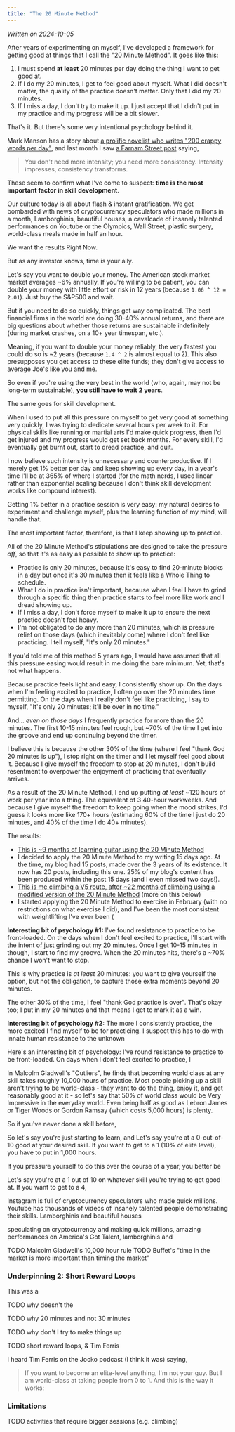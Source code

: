 ```yaml
---
title: "The 20 Minute Method"
---
```


_Written on 2024-10-05_

After years of experimenting on myself, I've developed a framework for getting good at things that I call the "20 Minute Method". It goes like this:

1. I must spend **at least** 20 minutes per day doing the thing I want to get good at.
2. If I do my 20 minutes, I get to feel good about myself. What I did doesn't matter, the quality of the practice doesn't matter. Only that I did my 20 minutes.
3. If I miss a day, I don't try to make it up. I just accept that I didn't put in my practice and my progress will be a bit slower.

That's it. But there's some very intentional psychology behind it.

Mark Manson has a story about [a prolific novelist who writes "200 crappy words per day"](TODO), and last month I saw [a Farnam Street post](TODO) saying, 

> You don't need more intensity; you need more consistency. Intensity impresses, consistency transforms.

These seem to confirm what I've come to suspect: **time is the most important factor in skill development**.

Our culture today is all about flash & instant gratification. We get bombarded with news of cryptocurrency speculators who made millions in a month, Lamborghinis, beautiful houses, a cavalcade of insanely talented performances on Youtube or the Olympics, Wall Street, plastic surgery, world-class meals made in half an hour.

We want the results Right Now. 

But as any investor knows, time is your ally.

Let's say you want to double your money. The American stock market market averages ~6% annually. If you're willing to be patient, you can double your money with little effort or risk in 12 years (because `1.06 ^ 12 = 2.01`). Just buy the S&P500 and wait.

But if you need to do so quickly, things get way complicated. The best financial firms in the world are doing 30-40% annual returns, and there are big questions about whether those returns are sustainable indefinitely (during market crashes, on a 10+ year timespan, etc.). 

Meaning, if you want to double your money reliably, the very fastest you could do so is ~2 years (because `1.4 ^ 2` is almost equal to 2). This also presupposes you get access to these elite funds; they don't give access to average Joe's like you and me.

So even if you're using the very best in the world (who, again, may not be long-term sustainable), **you still have to wait 2 years**.

The same goes for skill development. 

When I used to put all this pressure on myself to get very good at something very quickly, I was trying to dedicate several hours per week to it. For physical skills like running or martial arts I'd make quick progress, then I'd get injured and my progress would get set back months. For every skill, I'd eventually get burnt out, start to dread practice, and quit.

I now believe such intensity is unnecessary and counterproductive. If I merely get 1% better per day and keep showing up every day, in a year's time I'll be at 365% of where I started (for the math nerds, I used linear rather than exponential scaling because I don't think skill development works like compound interest).

Getting 1% better in a practice session is very easy: my natural desires to experiment and challenge myself, plus the learning function of my mind, will handle that. 

The most important factor, therefore, is that I keep showing up to practice. 

All of the 20 Minute Method's stipulations are designed to take the pressure _off_, so that it's as easy as possible to show up to practice:

- Practice is only 20 minutes, because it's easy to find 20-minute blocks in a day but once it's 30 minutes then it feels like a Whole Thing to schedule.
- What I do in practice isn't important, because when I feel I have to grind through a specific thing then practice starts to feel more like work and I dread showing up.
- If I miss a day, I don't force myself to make it up to ensure the next practice doesn't feel heavy.
- I'm not obligated to do any more than 20 minutes, which is pressure relief on those days (which inevitably come) where I don't feel like practicing. I tell myself, "It's only 20 minutes."

If you'd told me of this method 5 years ago, I would have assumed that all this pressure easing would result in me doing the bare minimum. Yet, that's not what happens.

Because practice feels light and easy, I consistently show up. On the days when I'm feeling excited to practice, I often go over the 20 minutes time permitting. On the days when I really don't feel like practicing, I say to myself, "It's only 20 minutes; it'll be over in no time."

And... _even on those days_ I frequently practice for more than the 20 minutes. The first 10-15 minutes feel rough, but ~70% of the time I get into the groove and end up continuing beyond the timer.

I believe this is because the other 30% of the time (where I feel "thank God 20 minutes is up"), I stop right on the timer and I let myself feel good about it. Because I give myself the freedom to stop at 20 minutes, I don't build resentment to overpower the enjoyment of practicing that eventually arrives.

As a result of the 20 Minute Method, I end up putting _at least_ ~120 hours of work per year into a thing. The equivalent of 3 40-hour workweeks. And because I give myself the freedom to keep going when the mood strikes, I'd guess it looks more like 170+ hours (estimating 60% of the time I just do 20 minutes, and 40% of the time I do 40+ minutes).

The results: 
- [This is ~9 months of learning guitar using the 20 Minute Method](TODO)
- I decided to apply the 20 Minute Method to my writing 15 days ago. At the time, my blog had 15 posts, made over the 3 years of its existence. It now has 20 posts, including this one. 25% of my blog's content has been produced within the past 15 days (and I even missed two days!).
- [This is me climbing a V5 route, after ~22 months of climbing using a modified version of the 20 Minute Method](TODO) (more on this below)
- I started applying the 20 Minute Method to exercise in February (with no restrictions on what exercise I did), and I've been the most consistent with weightlifting I've ever been (

















**Interesting bit of psychology #1:** I've found resistance to practice to be front-loaded. On the days when I don't feel excited to practice, I'll start with the intent of just grinding out my 20 minutes. Once I get 10-15 minutes in though, I start to find my groove. When the 20 minutes hits, there's a ~70% chance I won't want to stop.

This is why practice is _at least_ 20 minutes: you want to give yourself the option, but not the obligation, to capture those extra moments beyond 20 minutes.

The other 30% of the time, I feel "thank God practice is over". That's okay too; I put in my 20 minutes and that means I get to mark it as a win.

**Interesting bit of psychology #2:** The more I consistently practice, the more excited I find myself to be for practicing. I suspect this has to do with innate human resistance to the unknown




Here's an interesting bit of psychology: I've round resistance to practice to be front-loaded. On days when I don't feel excited to practice, I 




In Malcolm Gladwell's "Outliers", he finds that becoming world class at any skill takes roughly 10,000 hours of practice. Most people picking up a skill aren't trying to be world-class - they want to do the thing, enjoy it, and get reasonably good at it - so let's say that 50% of world class would be Very Impressive in the everyday world. Even being half as good as Lebron James or Tiger Woods or Gordon Ramsay (which costs 5,000 hours) is plenty.

So if you've never done a skill before, 

So let's say you're just starting to learn, and 
Let's say you're at a 0-out-of-10 good at your desired skill. If you want to get to a 1 (10% of elite level), you have to put in 1,000 hours.

If you pressure yourself to do this over the course of a year, you better be 



Let's say you're at a 1 out of 10 on whatever skill you're trying to get good at. If you want to get to a 4, 






Instagram is full of cryptocurrency speculators who made quick millions. Youtube has thousands of videos of insanely talented people demonstrating their skills. Lamborghinis and beautiful houses


speculating on cryptocurrency and making quick millions, amazing performances on America's Got Talent, lamborghinis and 





TODO Malcolm Gladwell's 10,000 hour rule
TODO Buffet's "time in the market is more important than timing the market"







### Underpinning 2: Short Reward Loops

This was a 

TODO why doesn't the 

TODO why 20 minutes and not 30 minutes

TODO why don't I try to make things up

TODO short reward loops, & Tim Ferris

I heard Tim Ferris on the Jocko podcast (I think it was) saying, 



> If you want to become an elite-level anything, I'm not your guy. But I am world-class at
> taking people from 0 to 1. And this is the way it works:

### Limitations
TODO activities that require bigger sessions (e.g. climbing)
